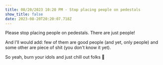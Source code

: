 ```yaml
---
title: 08/20/2023 10:20 PM - Stop placing people on pedestals
show_title: false
date: 2023-08-20T20:20:07.718Z
---
```

Please stop placing people on pedestals. There are just people!

And I'll would add: few of them are good people (and yet, only people) and some other are piece of shit (you don't know it yet).

So yeah, burn your idols and just chill out folks 💜
